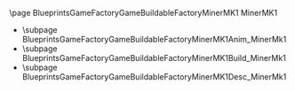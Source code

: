 \page BlueprintsGameFactoryGameBuildableFactoryMinerMK1 MinerMK1
- \subpage BlueprintsGameFactoryGameBuildableFactoryMinerMK1Anim_MinerMk1
- \subpage BlueprintsGameFactoryGameBuildableFactoryMinerMK1Build_MinerMk1
- \subpage BlueprintsGameFactoryGameBuildableFactoryMinerMK1Desc_MinerMk1
